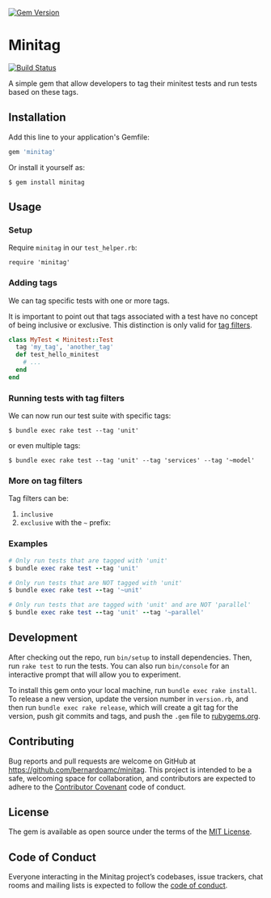 [![Gem Version](https://badge.fury.io/rb/minitag.svg)](https://badge.fury.io/rb/minitag)

# Minitag

[![Build Status](https://travis-ci.org/bernardoamc/minitag.svg?branch=master)](https://travis-ci.org/bernardoamc/minitag)

A simple gem that allow developers to tag their minitest tests and run tests
based on these tags.

## Installation

Add this line to your application's Gemfile:

```ruby
gem 'minitag'
```

Or install it yourself as:

```
$ gem install minitag
```

## Usage

### Setup

Require `minitag` in our `test_helper.rb`:

`require 'minitag'`

### Adding tags

We can tag specific tests with one or more tags.

It is important to point out that tags associated with a test have no concept of being inclusive or exclusive. This distinction is only valid for [tag filters](#running-tests-with-tag-filters).

```rb
class MyTest < Minitest::Test
  tag 'my_tag', 'another_tag'
  def test_hello_minitest
    # ...
  end
end
```

### Running tests with tag filters

We can now run our test suite with specific tags:

`$ bundle exec rake test --tag 'unit'`

or even multiple tags:

`$ bundle exec rake test --tag 'unit' --tag 'services' --tag '~model'`

### More on tag filters

Tag filters can be:
  1. `inclusive`
  2. `exclusive` with the `~` prefix:

### Examples
```rb
# Only run tests that are tagged with 'unit'
$ bundle exec rake test --tag 'unit'

# Only run tests that are NOT tagged with 'unit'
$ bundle exec rake test --tag '~unit'

# Only run tests that are tagged with 'unit' and are NOT 'parallel'
$ bundle exec rake test --tag 'unit' --tag '~parallel'
```

## Development

After checking out the repo, run `bin/setup` to install dependencies. Then, run `rake test` to run the tests. You can also run `bin/console` for an interactive prompt that will allow you to experiment.

To install this gem onto your local machine, run `bundle exec rake install`. To release a new version, update the version number in `version.rb`, and then run `bundle exec rake release`, which will create a git tag for the version, push git commits and tags, and push the `.gem` file to [rubygems.org](https://rubygems.org).

## Contributing

Bug reports and pull requests are welcome on GitHub at https://github.com/bernardoamc/minitag. This project is intended to be a safe, welcoming space for collaboration, and contributors are expected to adhere to the [Contributor Covenant](http://contributor-covenant.org) code of conduct.

## License

The gem is available as open source under the terms of the [MIT License](https://opensource.org/licenses/MIT).

## Code of Conduct

Everyone interacting in the Minitag project’s codebases, issue trackers, chat rooms and mailing lists is expected to follow the [code of conduct](https://github.com/bernardoamc/minitag/blob/master/CODE_OF_CONDUCT.md).
